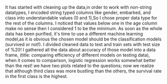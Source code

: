 It has started with cleaning up the data,in order to work with non-string datatypes, I encoded string typed columns like gender, embarked, and class into understandable values (0 and 1),So I chose proper data type for the rest of the columns. I noticed that values below one in the age column make no sense then I considered 1 to be the minimum. As soon as the whole data has been purified, it's time to use a different machine learning model,as it is obvious the chosen model should be the classification models (survived or not!). I divided cleaned data to test and train sets with test size of %20! I gathered all the data about accuracy of those model into a data frame, (title: comparing efficiency of different models on testing data), when it comes to comparison, logistic regression works somewhat better than the rest! we have two plots related to the questions; now we realize that although third class was more bustling than the others, the survival rate in the first class is the highest.